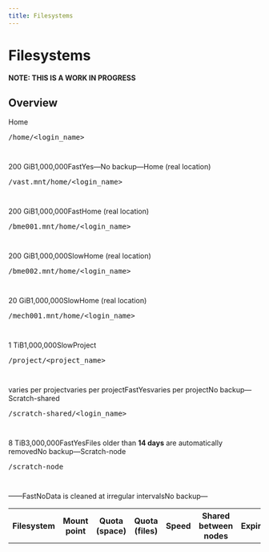 ```yaml
---
title: Filesystems
---
```


# Filesystems

<b>NOTE: THIS IS A WORK IN PROGRESS</b>

## Overview

<table>
  <tr>
    <th>Filesystem</th>
    <th>Mount point</th>
    <th>Quota (space)</th>
    <th>Quota (files)</th>
    <th>Speed</th>
    <th>Shared between nodes</th>
    <th>Expiration</th>
    <th>Backup</th>
    <th>Notes</th>
  </tr>
  <tr>
    <tr>Home</tr>
    <tr><pre>/home/&lt;login_name&gt;<pre></tr>
    <tr>200 GiB</tr>
    <tr>1,000,000</tr>
    <tr>Fast</tr>
    <tr>Yes</tr>
    <tr>&mdash;</tr>
    <tr style="color: red; font-weight:bold;">No backup</tr>
    <tr>&mdash;</tr>
  </tr>
  <tr style="color: gray;">
    <tr>Home (real location)</tr>
    <tr><pre>/vast.mnt/home/&lt;login_name&gt;<pre></tr>
    <tr>200 GiB</tr>
    <tr>1,000,000</tr>
    <tr>Fast</tr>
    <tr></tr>
    <tr></tr>
    <tr></tr>
    <tr></tr>
  </tr>
  <tr style="color: gray;">
    <tr>Home (real location)</tr>
    <tr><pre>/bme001.mnt/home/&lt;login_name&gt;<pre></tr>
    <tr>200 GiB</tr>
    <tr>1,000,000</tr>
    <tr>Slow</tr>
    <tr></tr>
    <tr></tr>
    <tr></tr>
    <tr></tr>
  </tr>
  <tr style="color: gray;">
    <tr>Home (real location)</tr>
    <tr><pre>/bme002.mnt/home/&lt;login_name&gt;<pre></tr>
    <tr>20 GiB</tr>
    <tr>1,000,000</tr>
    <tr>Slow</tr>
    <tr></tr>
    <tr></tr>
    <tr></tr>
    <tr></tr>
  </tr>
  <tr style="color: gray;">
    <tr>Home (real location)</tr>
    <tr><pre>/mech001.mnt/home/&lt;login_name&gt;<pre></tr>
    <tr>1 TiB</tr>
    <tr>1,000,000</tr>
    <tr>Slow</tr>
    <tr></tr>
    <tr></tr>
    <tr></tr>
    <tr></tr>
  </tr>
  <tr>
    <tr>Project</tr>
    <tr><pre>/project/&lt;project_name&gt;<pre></tr>
    <tr>varies per project</tr>
    <tr>varies per project</tr>
    <tr>Fast</tr>
    <tr>Yes</tr>
    <tr>varies per project</tr>
    <tr style="color: red; font-weight:bold;">No backup</tr>
    <tr>&mdash;</tr>
  </tr>
  <tr>
    <tr>Scratch-shared</tr>
    <tr><pre>/scratch-shared/&lt;login_name&gt;<pre></tr>
    <tr>8 TiB</tr>
    <tr>3,000,000</tr>
    <tr>Fast</tr>
    <tr>Yes</tr>
    <tr>Files older than <b>14 days</b> are automatically removed</tr>
    <tr style="color: red; font-weight:bold;">No backup</tr>
    <tr>&mdash;</tr>
  </tr>
  <tr>
    <tr>Scratch-node</tr>
    <tr><pre>/scratch-node<pre></tr>
    <tr>&mdash;</tr>
    <tr>&mdash;</tr>
    <tr>Fast</tr>
    <tr>No</tr>
    <tr>Data is cleaned at irregular intervals</tr>
    <tr style="color: red; font-weight:bold;">No backup</tr>
    <tr>&mdash;</tr>
  </tr>
</table>

